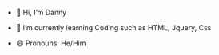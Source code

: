 - 👋 Hi, I’m Danny
<!--- - 👀 I’m interested in ... --->
- 🌱 I’m currently learning Coding such as HTML, Jquery, Css
<!--- - 💞️ I’m looking to collaborate on ... --->
<!--- - 📫 How to reach me ... --->
- 😄 Pronouns: He/Him
<!--- - ⚡ Fun fact: --->

<!---
D-iomes/D-iomes is a ✨ special ✨ repository because its `README.md` (this file) appears on your GitHub profile.
You can click the Preview link to take a look at your changes.
--->
